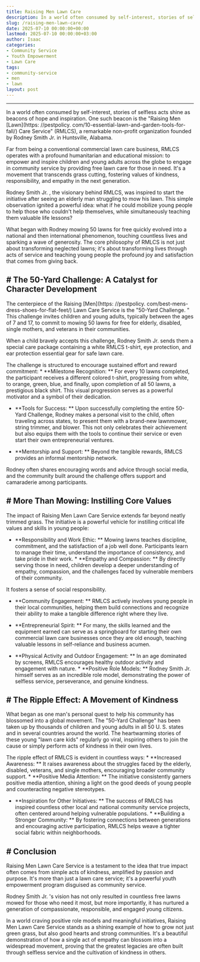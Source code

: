 ```yaml
---
title: Raising Men Lawn Care
description: In a world often consumed by self-interest, stories of selfless acts shine as beacons of hope and inspiration. One such beacon is the "Raising Men Lawn Care...
slug: /raising-men-lawn-care/
date: 2025-07-10 00:00:00+00:00
lastmod: 2025-07-10 00:00:00+03:00
author: Isaac
categories:
- Community Service
- Youth Empowerment
- Lawn Care
tags:
- community-service
- men
- lawn
layout: post
---
```

---

In a world often consumed by self-interest, stories of selfless acts shine as beacons of hope and inspiration. One such beacon is the "Raising Men [Lawn](https: //pestpolicy. com/10-essential-lawn-and-garden-tools-for-fall/) Care Service" (RMLCS), a remarkable non-profit organization founded by Rodney Smith Jr. in Huntsville, Alabama.

Far from being a conventional commercial lawn care business, RMLCS operates with a profound humanitarian and educational mission: to empower and inspire children and young adults across the globe to engage in community service by providing free lawn care for those in need. It's a movement that transcends grass cutting, fostering values of kindness, responsibility, and empathy in the next generation.

Rodney Smith Jr. , the visionary behind RMLCS, was inspired to start the initiative after seeing an elderly man struggling to mow his lawn. This simple observation ignited a powerful idea: what if he could mobilize young people to help those who couldn't help themselves, while simultaneously teaching them valuable life lessons?

What began with Rodney mowing 50 lawns for free quickly evolved into a national and then international phenomenon, touching countless lives and sparking a wave of generosity. The core philosophy of RMLCS is not just about transforming neglected lawns; it's about transforming lives through acts of service and teaching young people the profound joy and satisfaction that comes from giving back.

## # The 50-Yard Challenge: A Catalyst for Character Development

The centerpiece of the Raising [Men](https: //pestpolicy. com/best-mens-dress-shoes-for-flat-feet/) Lawn Care Service is the "50-Yard Challenge. " This challenge invites children and young adults, typically between the ages of 7 and 17, to commit to mowing 50 lawns for free for elderly, disabled, single mothers, and veterans in their communities.

When a child bravely accepts this challenge, Rodney Smith Jr. sends them a special care package containing a white RMLCS t-shirt, eye protection, and ear protection essential gear for safe lawn care.

The challenge is structured to encourage sustained effort and reward commitment: * **Milestone Recognition: ** For every 10 lawns completed, the participant receives a different colored t-shirt, progressing from white, to orange, green, blue, and finally, upon completion of all 50 lawns, a prestigious black shirt. This visual progression serves as a powerful motivator and a symbol of their dedication.

* **Tools for Success: ** Upon successfully completing the entire 50-Yard Challenge, Rodney makes a personal visit to the child, often traveling across states, to present them with a brand-new lawnmower, string trimmer, and blower. This not only celebrates their achievement but also equips them with the tools to continue their service or even start their own entrepreneurial ventures.

* **Mentorship and Support: ** Beyond the tangible rewards, RMLCS provides an informal mentorship network.

Rodney often shares encouraging words and advice through social media, and the community built around the challenge offers support and camaraderie among participants.

## # More Than Mowing: Instilling Core Values

The impact of Raising Men Lawn Care Service extends far beyond neatly trimmed grass. The initiative is a powerful vehicle for instilling critical life values and skills in young people:

* **Responsibility and Work Ethic: ** Mowing lawns teaches discipline, commitment, and the satisfaction of a job well done. Participants learn to manage their time, understand the importance of consistency, and take pride in their work. * **Empathy and Compassion: ** By directly serving those in need, children develop a deeper understanding of empathy, compassion, and the challenges faced by vulnerable members of their community.

It fosters a sense of social responsibility.

* **Community Engagement: ** RMLCS actively involves young people in their local communities, helping them build connections and recognize their ability to make a tangible difference right where they live.

* **Entrepreneurial Spirit: ** For many, the skills learned and the equipment earned can serve as a springboard for starting their own commercial lawn care businesses once they are old enough, teaching valuable lessons in self-reliance and business acumen.

* **Physical Activity and Outdoor Engagement: ** In an age dominated by screens, RMLCS encourages healthy outdoor activity and engagement with nature. * **Positive Role Models: ** Rodney Smith Jr. himself serves as an incredible role model, demonstrating the power of selfless service, perseverance, and genuine kindness.

## # The Ripple Effect: A Movement of Kindness

What began as one man's personal quest to help his community has blossomed into a global movement. The "50-Yard Challenge" has been taken up by thousands of children and young adults in all 50 U. S. states and in several countries around the world. The heartwarming stories of these young "lawn care kids" regularly go viral, inspiring others to join the cause or simply perform acts of kindness in their own lives.

The ripple effect of RMLCS is evident in countless ways: * **Increased Awareness: ** It raises awareness about the struggles faced by the elderly, disabled, veterans, and single mothers, encouraging broader community support. * **Positive Media Attention: ** The initiative consistently garners positive media attention, shining a light on the good deeds of young people and counteracting negative stereotypes.

* **Inspiration for Other Initiatives: ** The success of RMLCS has inspired countless other local and national community service projects, often centered around helping vulnerable populations. * **Building a Stronger Community: ** By fostering connections between generations and encouraging active participation, RMLCS helps weave a tighter social fabric within neighborhoods.

## # Conclusion

Raising Men Lawn Care Service is a testament to the idea that true impact often comes from simple acts of kindness, amplified by passion and purpose. It's more than just a lawn care service; it's a powerful youth empowerment program disguised as community service.

Rodney Smith Jr. 's vision has not only resulted in countless free lawns mowed for those who need it most, but more importantly, it has nurtured a generation of compassionate, responsible, and engaged young citizens.

In a world craving positive role models and meaningful initiatives, Raising Men Lawn Care Service stands as a shining example of how to grow not just green grass, but also good hearts and strong communities. It's a beautiful demonstration of how a single act of empathy can blossom into a widespread movement, proving that the greatest legacies are often built through selfless service and the cultivation of kindness in others.
